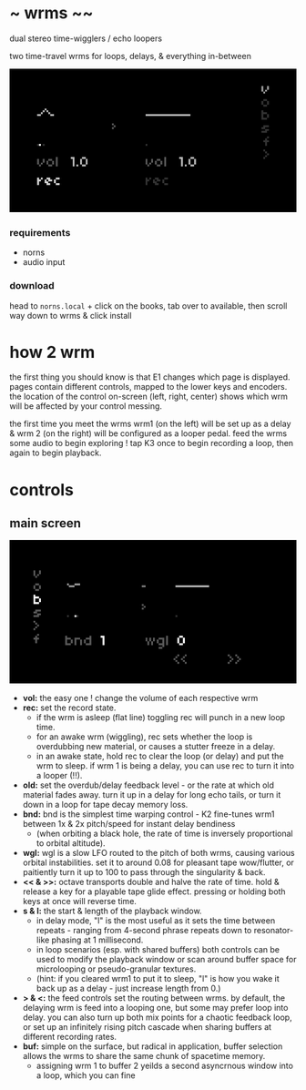 # ~ wrms ~~
dual stereo time-wigglers / echo loopers

two time-travel wrms for loops, delays, & everything in-between

![screen recording](lib/img/wrm.gif)

### requirements
- norns
- audio input

### download
head to `norns.local` + click on the books, tab over to available, then scroll way down to wrms & click install 


# how 2 wrm

the first thing you should know is that E1 changes which page is displayed. pages contain different controls, mapped to the lower keys and encoders. the location of the control on-screen (left, right, center) shows which wrm will be affected by your control messing.

the first time you meet the wrms wrm1 (on the left) will be set up as a delay & wrm 2 (on the right) will be configured as a looper pedal. feed the wrms some audio to begin exploring ! tap K3 once to begin recording a loop, then again to begin playback.

# controls

## main screen

![main screen](lib/img/main.png)

- **vol:** the easy one ! change the volume of each respective wrm
- **rec:** set the record state. 
    - if the wrm is asleep (flat line) toggling rec will punch in a new loop time. 
    - for an awake wrm (wiggling), rec sets whether the loop is overdubbing new material, or causes a stutter freeze in a delay. 
    - in an awake state, hold rec to clear the loop (or delay) and put the wrm to sleep. if wrm 1 is being a delay, you can use rec to turn it into a looper (!!).
- **old:** set the overdub/delay feedback level - or the rate at which old material fades away. turn it up in a delay for long echo tails, or turn it down in a loop for tape decay memory loss.
- **bnd:** bnd is the simplest time warping control - K2 fine-tunes wrm1 between 1x & 2x pitch/speed for instant delay bendiness 
    - <Summmary> (when orbiting a black hole, the rate of time is inversely proportional to orbital altitude). </Summary>
- **wgl:** wgl is a slow LFO routed to the pitch of both wrms, causing various orbital instabilities. set it to around 0.08 for pleasant tape wow/flutter, or paitiently turn it up to 100 to pass through the singularity & back.
- **<< & >>:** octave transports double and halve the rate of time. hold & release a key for a playable tape glide effect. pressing or holding both keys at once will reverse time.
- **s & l:** the start & length of the playback window. 
    - in delay mode, "l" is the most useful as it sets the time between repeats - ranging from 4-second phrase repeats down to resonator-like phasing at 1 millisecond. 
    - in loop scenarios (esp. with shared buffers) both controls can be used to modify the playback window or scan around buffer space for microlooping or pseudo-granular textures. 
    - (hint: if you cleared wrm1 to put it to sleep, "l" is how you wake it back up as a delay - just increase length from 0.)
- **> & <:** the feed controls set the routing between wrms. by default, the delaying wrm is feed into a looping one, but some may prefer loop into delay. you can also turn up both mix points for a chaotic feedback loop, or set up an infinitely rising pitch cascade when sharing buffers at different recording rates.
- **buf:** simple on the surface, but radical in application, buffer selection allows the wrms to share the same chunk of spacetime memory. 
    - assigning wrm 1 to buffer 2 yeilds a second asyncrnous window into a loop, which you can fine
